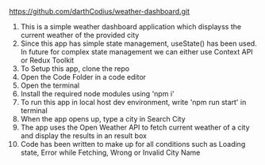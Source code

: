 https://github.com/darthCodius/weather-dashboard.git




1. This is a simple weather dashboard application which displayss the current weather of the provided city
2. Since this app has simple state management, useState() has been used. In future for complex state management we can either use Context API or Redux Toolkit
3. To Setup this app, clone the repo
4. Open the Code Folder in a code editor
5. Open the terminal 
6. Install the required node modules using 'npm i'
7. To run this app in local host dev environment, write 'npm run start' in terminal
8. When the app opens up, type a city in Search City
9. The app uses the Open Weather API to fetch current weather of a city and display the results in an result box
10. Code has been written to make up for all conditions such as Loading state, Error while Fetching, Wrong or Invalid City Name

